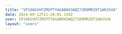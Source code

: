 ```yaml
---
title: "SP106GVHTZMSPTYAGAB065WQZ73R0MRZ8T1WHJSX6"
date: 2024-09-12T11:26:01.159Z
user: SP106GVHTZMSPTYAGAB065WQZ73R0MRZ8T1WHJSX6
layout: "users"
---
```

    